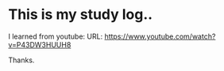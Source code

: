 # This is my study log..
I learned from youtube: URL: https://www.youtube.com/watch?v=P43DW3HUUH8

Thanks.
